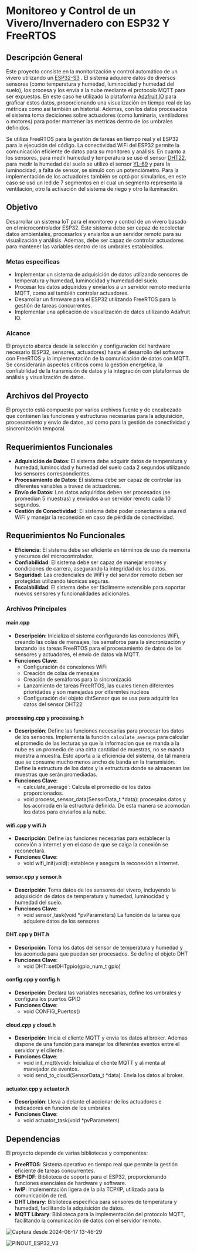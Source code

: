 # Monitoreo y Control de un Vivero/Invernadero con ESP32 Y FreeRTOS

## Descripción General
Este proyecto consiste en la monitorización y control automático de un vivero utilizando un [ESP32-S3](https://docs.espressif.com/projects/esp-idf/en/latest/esp32s3/get-started/index.html) . El sistema adquiere datos de diversos sensores (como temperatura y humedad, luminocidad y humedad del suelo), los procesa y los envía a la nube mediante el protocolo MQTT para ser expuestos. En este caso he utilizado la plataforma [Adafruit IO](https://io.adafruit.com/) para graficar estos datos, proporcionando una visualización en tiempo real de las métricas como así también un historial. Ademas, con los datos procesados el sistema toma deciciones sobre actuadores (como luminaria, ventiladores o motores) para poder mantener las metricas dentro de los umbrales definidos. 

Se utiliza FreeRTOS para la gestión de tareas en tiempo real y el ESP32 para la ejecución del código. La conectividad WiFi del ESP32 permite la comunicación eficiente de datos para su monitoreo y análisis. En cuanto a los sensores, para medir humedad y temperatura se usó el sensor [DHT22](https://www.sparkfun.com/datasheets/Sensors/Temperature/DHT22.pdf), para medir la humedad del suelo se utilizó el sensor [YL-69](https://www.electronicoscaldas.com/datasheet/YL-69-HL-69.pdf) y para la luminocidad, a falta de sensor, se simuló con un potenciómetro. Para la implementación de los actuadores también se optó por simularlos, en este caso se usó un led de 7 segmentos en el cual un segmento representa la ventilación, otro la activación del sistema de riego y otro la iluminación.


## Objetivo
Desarrollar un sistema IoT para el monitoreo y control de un vivero basado en el microcontrolador ESP32. Este sistema debe ser capaz de recolectar datos ambientales, procesarlos y enviarlos a un servidor remoto para su visualización y análisis. Ademas, debe ser capaz de controlar actuadores para mantener las variables dentro de los umbrales establecidos.
### Metas específicas
* Implementar un sistema de adquisición de datos utilizando sensores de temperatura y humedad, luminocidad y humedad del suelo.
* Procesar los datos adquiridos y enviarlos a un servidor remoto mediante MQTT, como así también controlar actuadores.
* Desarrollar un firmware para el ESP32 utilizando FreeRTOS para la gestión de tareas concurrentes.
* Implementar una aplicación de visualización de datos utilizando Adafruit IO.

### Alcance
El proyecto abarca desde la selección y configuración del hardware necesario (ESP32, sensores, actuadores) hasta el desarrollo del software con FreeRTOS y la implementación de la comunicación de datos con MQTT. Se considerarán aspectos críticos como la gestión energética, la confiabilidad de la transmisión de datos y la integración con plataformas de análisis y visualización de datos.


## Archivos del Proyecto

El proyecto está compuesto por varios archivos fuente y de encabezado que contienen las funciones y estructuras necesarias para la adquisición, procesamiento y envío de datos, así como para la gestión de conectividad y sincronización temporal.

## Requerimientos Funcionales

- **Adquisición de Datos**: El sistema debe adquirir datos de temperatura y humedad, luminocidad y humedad del suelo cada 2 segundos utilizando los sensores correspondientes.
- **Procesamiento de Datos**: El sistema debe ser capaz de controlar las diferentes variables a travez de actuadores.
- **Envío de Datos**: Los datos adquiridos deben ser procesados (se promedian 5 muestras) y enviados a un servidor remoto cada 10 segundos.
- **Gestión de Conectividad**: El sistema debe poder conectarse a una red WiFi y manejar la reconexión en caso de pérdida de conectividad.

## Requerimientos No Funcionales

- **Eficiencia**: El sistema debe ser eficiente en términos de uso de memoria y recursos del microcontrolador.
- **Confiabilidad**: El sistema debe ser capaz de manejar errores y condiciones de carrera, asegurando la integridad de los datos.
- **Seguridad**: Las credenciales de WiFi y del servidor remoto deben ser protegidas utilizando técnicas seguras.
- **Escalabilidad**: El sistema debe ser fácilmente extensible para soportar nuevos sensores y funcionalidades adicionales.

### Archivos Principales

#### main.cpp
- **Descripción**: Inicializa el sistema configurando las conexiones WiFi, creando las colas de mensajes, los semaforos para la sincronizaciòn y lanzando las tareas FreeRTOS para el procesamiento de datos de los sensores y actuadores, el envío de datos vía MQTT.
- **Funciones Clave**:
  - Configuración de conexiones WiFi
  - Creación de colas de mensajes
  - Creación de semàforos para la sincronizació
  - Lanzamiento de tareas FreeRTOS, las cuales tienen diferentes prioridades y son manejadas por diferentes nucleos
  - Configuración del objeto dhtSensor que se usa para adquirir los datos del sensor DHT22

#### processing.cpp y processing.h
- **Descripción**: Define las funciones necesarias para procesar los datos de los sensores. Implementa la función `calculate_average` para calcular el promedio de las lecturas ya que la informacion que se manda a la nube es un promedio de una cirta cantidad de muestras, no se manda muestra a muestra. Esto aporta a la eficiencia del sistema, de tal manera que se consume mucho menos ancho de banda en la transmisión.
Define la estructura de los datos y la estructura donde se almacenan las muestras que serán promediadas.
- **Funciones Clave**:
  - calculate_average`: Calcula el promedio de los datos proporcionados.
  - void process_sensor_data(SensorData_t *data): procesalos datos y los acomoda en la estructura definida. De esta manera se acomodan los datos para enviarlos a la nube.

#### wifi.cpp y wifi.h
- **Descripción**: Define las funciones necesarias para establecer la conexión a internet y en el caso de que se caiga la conexión se reconectará.
- **Funciones Clave**:
  - void wifi_init(void): establece y asegura la reconexión a internet.
 
#### sensor.cpp y sensor.h
- **Descripción**: Toma datos de los sensores del vivero, incluyendo la adquisición de datos de temperatura y humedad, luminocidad y humedad del suelo.
- **Funciones Clave**:
  - void sensor_task(void *pvParameters) La función de la tarea que adquiere datos de los sensores

#### DHT.cpp y DHT.h
- **Descripción**: Toma los datos del sensor de temperatura y humedad y los acomoda para que puedan ser procesados. Se define el objeto DHT
- **Funciones Clave**:
  - void DHT::setDHTgpio(gpio_num_t gpio)
 
#### config.cpp y config.h
- **Descripción**: Declara las variables necesarias, define los umbrales y configura los puertos GPIO
- **Funciones Clave**:
  - void CONFIG_Puertos()

#### cloud.cpp y cloud.h
- **Descripción**: Inicia el cliente MQTT y envia los datos al broker. Ademas dispone de una función para manejar los diferentes eventos entre el servidor y el cliente.
- **Funciones Clave**:
  - void init_mqtt(void): Inicializa el cliente MQTT y alimenta al manejador de eventos.
  - void send_to_cloud(SensorData_t *data): Envía los datos al broker.
 
#### actuator.cpp y actuator.h
 - **Descripción**: Lleva a delante el accionar de los actuadores e indicadores en función de los umbrales
- **Funciones Clave**:
  - void actuator_task(void *pvParameters)
    
## Dependencias

El proyecto depende de varias bibliotecas y componentes:

- **FreeRTOS**: Sistema operativo en tiempo real que permite la gestión eficiente de tareas concurrentes.
- **ESP-IDF**: Biblioteca de soporte para el ESP32, proporcionando funciones esenciales de hardware y software.
- **lwIP**: Implementación ligera de la pila TCP/IP, utilizada para la comunicación de red.
- **DHT Library**: Biblioteca específica para sensores de temperatura y humedad, facilitando la adquisición de datos.
- **MQTT Library**: Biblioteca para la implementación del protocolo MQTT, facilitando la comunicación de datos con el servidor remoto.

![Captura desde 2024-06-17 13-46-29](https://github.com/Martinjosa/Control-Invernadero/assets/91288096/20a757f0-12eb-48f7-88af-c6efc7601c98)


![PINOUT_ESP32_V3](https://github.com/Martinjosa/Control-Invernadero/assets/91288096/24b1d0f1-0fab-4805-a832-23c58bca6684)

